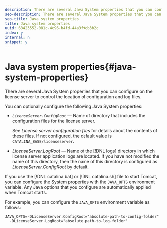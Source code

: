 ```yaml
---
description: There are several Java System properties that you can configure on the license server to control the location of configuration and log files.
seo-description: There are several Java System properties that you can configure on the license server to control the location of configuration and log files.
seo-title: Java system properties
title: Java system properties
uuid: 63423552-081c-4c96-b4fd-44a3f9cb3b2c
index: y
internal: n
snippet: y
---
```


# Java system properties{#java-system-properties}

There are several Java System properties that you can configure on the license server to control the location of configuration and log files.

You can optionally configure the following Java System properties:

* *`LicenseServer.ConfigRoot`* — Name of directory that includes the configuration files for the license server.

  See *License server configuration files* for details about the contents of these files. If not configured, the default value is `CATALINA_BASE/licenseserver`. 

* *LicenseServer.LogRoot* — Name of the [!DNL logs] directory in which license server application logs are located. If you have not modified the name of this directory, then the name of this directory is configured as *LicenseServer.ConfigRoot* by default.

If you use the [!DNL catalina.bat] or [!DNL catalina.sh] file to start Tomcat, you can configure the System properties with the `JAVA_OPTS` environment variable. Any Java options that you configure are automatically applied when Tomcat starts.

For example, you can configure the `JAVA_OPTS` environment variable as follows:

```
JAVA_OPTS=-DLicenseServer.ConfigRoot="absolute-path-to-config-folder" 
  -DLicenseServer.LogRoot="absolute-path-to-log-folder"
```


